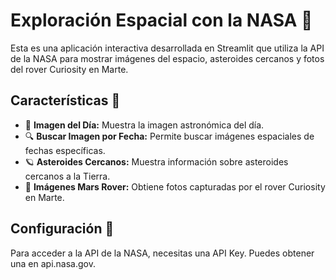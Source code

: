 # Exploración Espacial con la NASA 🚀

Esta es una aplicación interactiva desarrollada en Streamlit que utiliza la API de la NASA para mostrar imágenes del espacio, asteroides cercanos y fotos del rover Curiosity en Marte.

## Características 📌
- 📸 **Imagen del Día:** Muestra la imagen astronómica del día.
- 🔍 **Buscar Imagen por Fecha:** Permite buscar imágenes espaciales de fechas específicas.
- 🪐 **Asteroides Cercanos:** Muestra información sobre asteroides cercanos a la Tierra.
- 🚜 **Imágenes Mars Rover:** Obtiene fotos capturadas por el rover Curiosity en Marte.

## Configuración 🔑
Para acceder a la API de la NASA, necesitas una API Key. Puedes obtener una en api.nasa.gov.
